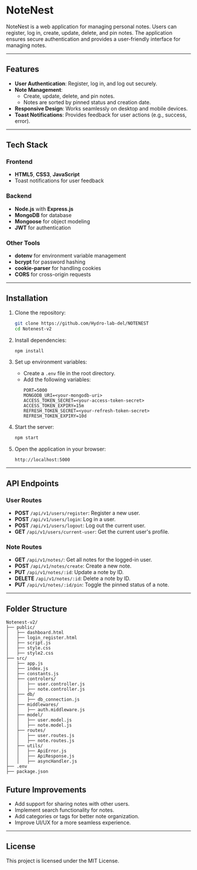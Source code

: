 # NoteNest

NoteNest is a web application for managing personal notes. Users can register, log in, create, update, delete, and pin notes. The application ensures secure authentication and provides a user-friendly interface for managing notes.

---

## Features

- **User Authentication**: Register, log in, and log out securely.
- **Note Management**:
  - Create, update, delete, and pin notes.
  - Notes are sorted by pinned status and creation date.
- **Responsive Design**: Works seamlessly on desktop and mobile devices.
- **Toast Notifications**: Provides feedback for user actions (e.g., success, error).

---

## Tech Stack

### Frontend
- **HTML5**, **CSS3**, **JavaScript**
- Toast notifications for user feedback

### Backend
- **Node.js** with **Express.js**
- **MongoDB** for database
- **Mongoose** for object modeling
- **JWT** for authentication

### Other Tools
- **dotenv** for environment variable management
- **bcrypt** for password hashing
- **cookie-parser** for handling cookies
- **CORS** for cross-origin requests

---

## Installation

1. Clone the repository:
   ```bash
   git clone https://github.com/Hydro-lab-del/NOTENEST
   cd Notenest-v2
   ```

2. Install dependencies:
   ```bash
   npm install
   ```

3. Set up environment variables:
   - Create a `.env` file in the root directory.
   - Add the following variables:
     ```env
     PORT=5000
     MONGODB_URI=<your-mongodb-uri>
     ACCESS_TOKEN_SECRET=<your-access-token-secret>
     ACCESS_TOKEN_EXPIRY=15m
     REFRESH_TOKEN_SECRET=<your-refresh-token-secret>
     REFRESH_TOKEN_EXPIRY=10d
     ```

4. Start the server:
   ```bash
   npm start
   ```

5. Open the application in your browser:
   ```
   http://localhost:5000
   ```

---

## API Endpoints

### User Routes
- **POST** `/api/v1/users/register`: Register a new user.
- **POST** `/api/v1/users/login`: Log in a user.
- **POST** `/api/v1/users/logout`: Log out the current user.
- **GET** `/api/v1/users/current-user`: Get the current user's profile.

### Note Routes
- **GET** `/api/v1/notes/`: Get all notes for the logged-in user.
- **POST** `/api/v1/notes/create`: Create a new note.
- **PUT** `/api/v1/notes/:id`: Update a note by ID.
- **DELETE** `/api/v1/notes/:id`: Delete a note by ID.
- **PUT** `/api/v1/notes/:id/pin`: Toggle the pinned status of a note.

---

## Folder Structure

```
Notenest-v2/
├── public/
│   ├── dashboard.html
│   ├── login_register.html
│   ├── script.js
│   ├── style.css
│   ├── style2.css
├── src/
│   ├── app.js
│   ├── index.js
│   ├── constants.js
│   ├── controlers/
│   │   ├── user.controller.js
│   │   ├── note.controller.js
│   ├── db/
│   │   ├── db_connection.js
│   ├── middlewares/
│   │   ├── auth.middleware.js
│   ├── model/
│   │   ├── user.model.js
│   │   ├── note.model.js
│   ├── routes/
│   │   ├── user.routes.js
│   │   ├── note.routes.js
│   ├── utils/
│   │   ├── ApiError.js
│   │   ├── ApiResponse.js
│   │   ├── asyncHandler.js
├── .env
├── package.json
```

## Future Improvements

- Add support for sharing notes with other users.
- Implement search functionality for notes.
- Add categories or tags for better note organization.
- Improve UI/UX for a more seamless experience.

---

## License

This project is licensed under the MIT License.
